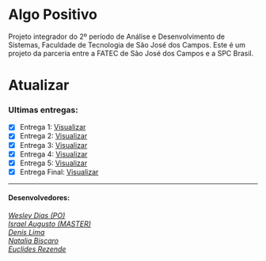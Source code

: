 # Algo Positivo
Projeto integrador do 2º período de Análise e Desenvolvimento de Sistemas, Faculdade de Tecnologia de São José dos Campos.
Este é um projeto da parceria entre a FATEC de São José dos Campos e a SPC Brasil.

# Atualizar

### Ultimas entregas:
- [x] Entrega 1:  [Visualizar](https://github.com/IsraelAugusto0110/PI_ADS_2Sem/tree/Entrega1)   
- [x] Entrega 2:  [Visualizar](https://github.com/IsraelAugusto0110/PI_ADS_2Sem/tree/Entrega2)   
- [x] Entrega 3:  [Visualizar](https://github.com/IsraelAugusto0110/PI_ADS_2Sem/tree/Entrega3)
- [x] Entrega 4:  [Visualizar](https://github.com/IsraelAugusto0110/PI_ADS_2Sem/tree/Entrega4) 
- [x] Entrega 5:  [Visualizar](https://github.com/IsraelAugusto0110/PI_ADS_2Sem/tree/Entrega5) 
- [x] Entrega Final:  [Visualizar](https://github.com/IsraelAugusto0110/PI_ADS_2Sem/tree/Entrega-Final) 
 
---
#### Desenvolvedores:  
[*Wesley Dias (PO)*](https://github.com/WeDias)  
[*Israel Augusto (MASTER)*](https://github.com/IsraelAugusto0110)   
[*Denis Lima*](https://github.com/Denis-Lima)  
[*Natalia Biscaro*](https://github.com/NataliaBiscaro)   
[*Euclides Rezende*](https://github.com/euclas)
